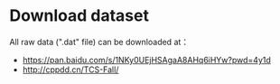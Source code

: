 # Download dataset
All raw data (".dat" file) can be downloaded at：
* https://pan.baidu.com/s/1NKy0UEjHSAgaA8AHq6iHYw?pwd=4y1d
* http://cppdd.cn/TCS-Fall/
